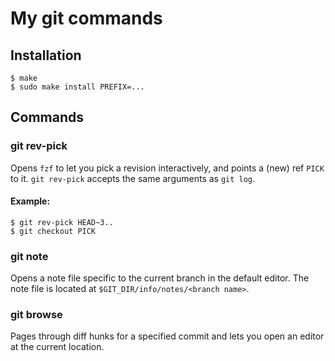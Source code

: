 # My git commands

## Installation
```console
$ make
$ sudo make install PREFIX=...
```

## Commands

### git rev-pick
Opens `fzf` to let you pick a revision interactively, and points a (new) ref `PICK` to it.
`git rev-pick` accepts the same arguments as `git log`.

#### Example:
```console
$ git rev-pick HEAD~3..
$ git checkout PICK
```

### git note
Opens a note file specific to the current branch in the default editor.
The note file is located at `$GIT_DIR/info/notes/<branch name>`.

### git browse
Pages through diff hunks for a specified commit and lets you open an
editor at the current location.
